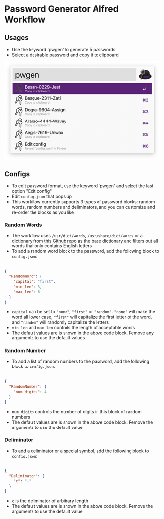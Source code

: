 # Password Generator Alfred Workflow

## Usages
- Use the keyword 'pwgen' to generate 5 passwords
- Select a desirable password and copy it to clipboard

![](./imgs/screenshot.png)

## Configs
- To edit password format, use the keyword 'pwgen' and select the last option "Edit config"
- Edit `config.json` that pops up
- This workflow currently supports 3 types of password blocks: random words, random numbers and deliminators, and you can customize and re-order the blocks as you like

### Random Words
- The workflow uses `/usr/dict/words`, `/usr/share/dict/words` or a dictionary from [this Github repo](`https://gist.github.com/wchargin/8927565`) as the base dictionary and filters out all words that only contains English letters
- To add a random word block to the password, add the following block to `config.json`:

```json

{
  "RandomWord": {
    "capital": "first",
    "min_len": 3,
    "max_len": 6
  }
}
```

- `capital` can be set to `"none"`, `"first"` or `"random"`. `"none"` will make the word all lower case, `"first"` will capitalize the first letter of the word, and `"random"` will randomly capitalize the letters
- `min_len` and `max_len` controls the length of acceptable words
- The default values are is shown in the above code block. Remove any arguments to use the default values

### Random Number
- To add a list of random numbers to the password, add the following block to `config.json`:

```json

{
  "RandomNumber": {
    "num_digits": 4
  }
}
```

- `num_digits` controls the number of digits in this block of random numbers
- The default values are is shown in the above code block. Remove the arguments to use the default value


### Deliminator
- To add a deliminator or a special symbol, add the following block to `config.json`:

```json

{
  "Deliminator": {
    "c": "-"
  }
}
```

- `c` is the deliminator of arbitrary length
- The default values are is shown in the above code block. Remove the arguments to use the default value
